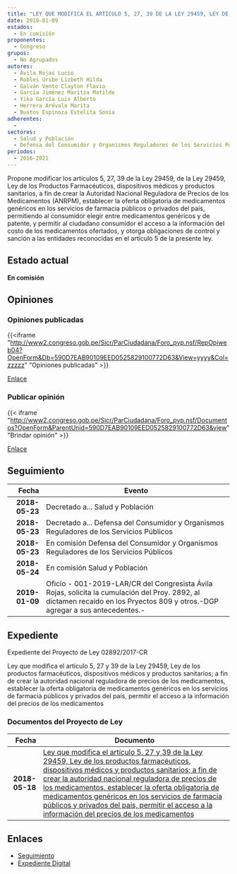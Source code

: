 ```yaml
---
title: "LEY QUE MODIFICA EL ARTÍCULO 5, 27, 39 DE LA LEY 29459, LEY DE LOS PRODUCTOS FARMACÉUTICOS, DISPOSITIVOS MÉDICOS Y PRODUCTOS SANITARIOS, A FIN DE CREAR LA AUTORIDAD NACIONAL REGULADORA DE PRECIOS DE LOS MEDICAMENTOS ESTABLECER LA OFERTA OBLIGATORIA DE MEDICAMENTOS GENÉRICOS EN LOS SERVICIOS DE FARMACIA PUBLICOS Y PRIVADOS DEL PAÍS, PERMITIR EL ACCESO A LA INFORMACIÓN DEL PRECIO DE LOS MEDICAMENTOS"
date: 2019-01-09
estados: 
  - En comisión
proponentes: 
  - Congreso
grupos: 
  - No Agrupados
autores: 
  - Ávila Rojas Lucio
  - Robles Uribe Lizbeth Hilda
  - Galván Vento Clayton Flavio
  - García Jiménez Maritza Matilde
  - Yika García Luis Alberto
  - Herrera Arévalo Marita
  - Bustos Espinoza Estelita Sonia
adherentes: 
  - 
sectores: 
  - Salud y Población
  - Defensa del Consumidor y Organismos Reguladores de los Servicios Públicos
periodos: 
  - 2016-2021
---
```


Propone modificar los artículos 5, 27, 39 de la Ley 29459, de la Ley 29459, Ley de los Productos Farmacéuticos, dispositivos médicos y productos sanitarios, a fin de crear la Autoridad Nacional Reguladora de Precios de los Medicamentos (ANRPM), establecer la oferta obligatoria de medicamentos genéricos en los servicios de farmacia públicos o privados del país, permitiendo al consumidor elegir entre medicamentos genéricos y de patente, y permitir al ciudadano consumidor el acceso a la información del costo de los medicamentos ofertados, y otorga obligaciones de control y sanción a las entidades reconocidas en el artículo 5 de la presente ley.


## Estado actual

**En comisión**

## Opiniones

### Opiniones publicadas

{{<iframe "http://www2.congreso.gob.pe/Sicr/ParCiudadana/Foro_pvp.nsf/RepOpiweb04?OpenForm&Db=590D7EAB90109EED0525829100772D63&View=yyyy&Col=zzzzz" "Opiniones publicadas" >}}

[Enlace](http://www2.congreso.gob.pe/Sicr/ParCiudadana/Foro_pvp.nsf/RepOpiweb04?OpenForm&Db=590D7EAB90109EED0525829100772D63&View=yyyy&Col=zzzzz)
### Publicar opinión

{{< iframe "http://www2.congreso.gob.pe/Sicr/ParCiudadana/Foro_pvp.nsf/Documentos?OpenForm&ParentUnid=590D7EAB90109EED0525829100772D63&view" "Brindar opinión" >}}

[Enlace](http://www2.congreso.gob.pe/Sicr/ParCiudadana/Foro_pvp.nsf/Documentos?OpenForm&ParentUnid=590D7EAB90109EED0525829100772D63&view)

## Seguimiento

| Fecha | Evento |
|------:|--------|
| **2018-05-23** | Decretado a... Salud y Población|
| **2018-05-23** | Decretado a... Defensa del Consumidor y Organismos Reguladores de los Servicios Públicos|
| **2018-05-23** | En comisión Defensa del Consumidor y Organismos Reguladores de los Servicios Públicos|
| **2018-05-24** | En comisión Salud y Población|
| **2019-01-09** | Oficio - 001-2019-LAR/CR del Congresista Ávila Rojas, solicita la cumulación del Proy. 2892, al dictamen recaído en los Pryectos 809 y otros.-DGP agregar a sus antecedentes.-|


## Expediente

Expediente del Proyecto de Ley 02892/2017-CR

Ley que modifica el artículo 5, 27 y 39 de la Ley 29459, Ley de los productos farmacéuticos, dispositivos médicos y productos sanitarios; a fin de crear la autoridad nacional reguladora de precios de los medicamentos, establecer la oferta obligatoria de medicamentos genéricos en los servicios de farmacia públicos y privados del país, permitir el acceso a la información del precios de los medicamentos


### Documentos del Proyecto de Ley

| Fecha | Documento |
|------:|--------|
| **2018-05-18** | [Ley que modifica el artículo 5, 27 y 39 de la Ley 29459, Ley de los productos farmacéuticos, dispositivos médicos y productos sanitarios; a fin de crear la autoridad nacional reguladora de precios de los medicamentos, establecer la oferta obligatoria de medicamentos genéricos en los servicios de farmacia públicos y privados del país, permitir el acceso a la información del precios de los medicamentos](http://www.leyes.congreso.gob.pe/Documentos/2016_2021/Proyectos_de_Ley_y_de_Resoluciones_Legislativas/PL0289220180518..pdf) |

## Enlaces 

- [Seguimiento](http://www2.congreso.gob.pe/Sicr/TraDocEstProc/CLProLey2016.nsf/f7fff46988ca05b1052578e100829cc7/1f45d11899b7176205258291006562eb?OpenDocument)
- [Expediente Digital](http://www2.congreso.gob.pe/Sicr/TraDocEstProc/CLProLey2016.nsf/f7fff46988ca05b1052578e100829cc7/1f45d11899b7176205258291006562eb?OpenDocument&Click=05257FB7005EB655.eb71d0cf91d8294e05256cdf006b5706/$Body/0.1C6C)
